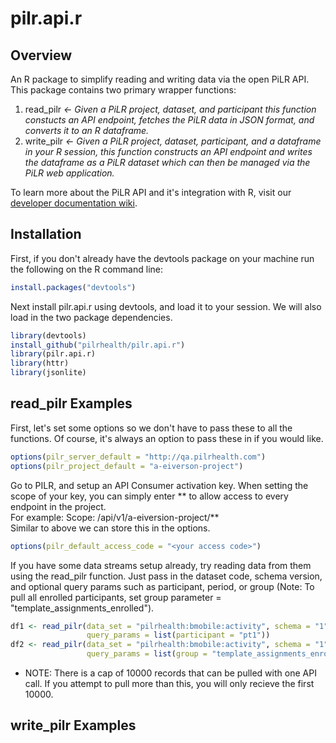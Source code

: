 pilr.api.r
==============

## Overview

An R package to simplify reading and writing data via the open PiLR API. This package contains two primary wrapper functions:  

1) read_pilr _&larr; Given a PiLR project, dataset, and participant this function constucts an API endpoint, fetches the PiLR data in JSON format, and converts it to an R dataframe._  
2) write_pilr _&larr; Given a PiLR project, dataset, participant, and a dataframe in your R session, this function constructs an API endpoint and writes the dataframe as a PiLR dataset which can then be managed via the PiLR web application._  

To learn more about the PiLR API and it's integration with R, visit our [developer documentation wiki](https://github.com/pilrhealth/developer/wiki).

## Installation

First, if you don't already have the devtools package on your machine run the following on the R command line:

````r
install.packages("devtools")
````

Next install pilr.api.r using devtools, and load it to your session.
We will also load in the two package dependencies.

````r
library(devtools)
install_github("pilrhealth/pilr.api.r")
library(pilr.api.r)
library(httr)
library(jsonlite)
````

## read_pilr Examples

First, let's set some options so we don't have to pass these to all
the functions. Of course, it's always an option to pass these in if you would like. 

 ````r
options(pilr_server_default = "http://qa.pilrhealth.com")
options(pilr_project_default = "a-eiverson-project")
````

Go to PILR, and setup an API Consumer activation key. When setting the scope
of your key, you can simply enter ** to allow access to every endpoint in the project.  
For example: Scope: /api/v1/a-eiversion-project/**  
Similar to above we can store this in the options.

````r
options(pilr_default_access_code = "<your access code>")
````

If you have some data streams setup already, try reading data from
them using the read_pilr function. Just pass in the dataset code,
schema version, and optional query params such as participant, period, or
group (Note: To pull all enrolled participants, set group parameter = "template_assignments_enrolled").

````r
df1 <- read_pilr(data_set = "pilrhealth:bmobile:activity", schema = "1", 
                 query_params = list(participant = "pt1"))
df2 <- read_pilr(data_set = "pilrhealth:bmobile:activity", schema = "1", 
                 query_params = list(group = "template_assignments_enrolled"))
````

- NOTE: There is a cap of 10000 records that can be pulled with one API call. If you attempt to pull more than this, you will only recieve the first 10000.

## write_pilr Examples
